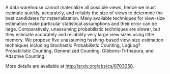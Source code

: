 A data warehouse cannot materialize all possible views, hence we must estimate quickly, accurately, and reliably the size of views to determine the best candidates for materialization. Many available techniques for view-size estimation make particular statistical assumptions and their error can be large. Comparatively, unassuming probabilistic techniques are slower, but they estimate accurately and reliability very large view sizes using little memory. We propose five unassuming hashing-based view-size estimation techniques including Stochastic Probabilistic Counting, LogLog? Probabilistic Counting, Generalized Counting, Gibbons-Tirthapura, and Adaptive Counting.

More details are available at http://arxiv.org/abs/cs/0703058.
